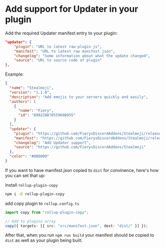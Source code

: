 # Add support for Updater in your plugin

Add the required Updater manifest entry to your plugin:

```json
"updater": {
    "plugin": "URL to latest raw plugin js",
    "manifest": "URL to latest raw manifest json",
    "changelog": "Some information about what the update changed",
    "source": "URL to source code of plugin"
},
```

Example:

```json
{
  "name": "Stealmoji",
  "version": "1.1.0",
  "description": "Add emojis to your servers quickly and easily",
  "authors": [
    {
      "name": "Fiery",
      "id": "890228870559698955"
    }
  ],
  "updater": {
    "plugin": "https://github.com/FierysDiscordAddons/Stealmoji/releases/latest/download/Stealmoji.js",
    "manifest": "https://github.com/FierysDiscordAddons/Stealmoji/releases/latest/download/manifest.json",
    "changelog": "Add Updater support",
    "source": "https://github.com/FierysDiscordAddons/Stealmoji"
  },
  "color": "#000000"
}
```

If you want to have manifest.json copied to `dist` for convinence, here's how you can set that up:

Install `rollup-plugin-copy`

```bash
npm i -D rollup-plugin-copy
```

add copy plugin to `rollup.config.ts`

```ts
import copy from "rollup-plugin-copy";

// Add to plugins array
copy({ targets: [{ src: "src/manifest.json", dest: "dist/" }] });
```

After that, when you run `npm run build` your manifest should be copied to `dist` as well as your plugin being built.
